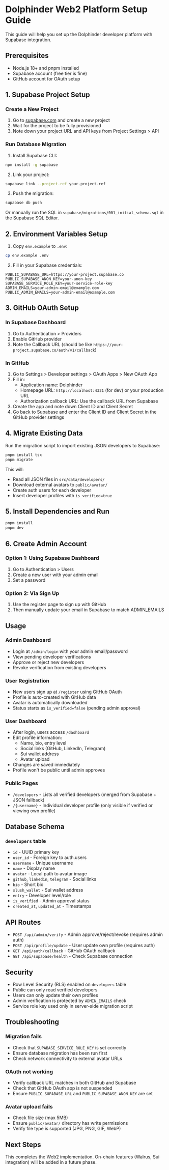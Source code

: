 # Dolphinder Web2 Platform Setup Guide

This guide will help you set up the Dolphinder developer platform with Supabase integration.

## Prerequisites

- Node.js 18+ and pnpm installed
- Supabase account (free tier is fine)
- GitHub account for OAuth setup

## 1. Supabase Project Setup

### Create a New Project

1. Go to [supabase.com](https://supabase.com) and create a new project
2. Wait for the project to be fully provisioned
3. Note down your project URL and API keys from Project Settings > API

### Run Database Migration

1. Install Supabase CLI:

```bash
npm install -g supabase
```

2. Link your project:

```bash
supabase link --project-ref your-project-ref
```

3. Push the migration:

```bash
supabase db push
```

Or manually run the SQL in `supabase/migrations/001_initial_schema.sql` in the Supabase SQL Editor.

## 2. Environment Variables Setup

1. Copy `env.example` to `.env`:

```bash
cp env.example .env
```

2. Fill in your Supabase credentials:

```env
PUBLIC_SUPABASE_URL=https://your-project.supabase.co
PUBLIC_SUPABASE_ANON_KEY=your-anon-key
SUPABASE_SERVICE_ROLE_KEY=your-service-role-key
ADMIN_EMAILS=your-admin-email@example.com
PUBLIC_ADMIN_EMAILS=your-admin-email@example.com
```

## 3. GitHub OAuth Setup

### In Supabase Dashboard

1. Go to Authentication > Providers
2. Enable GitHub provider
3. Note the Callback URL (should be like `https://your-project.supabase.co/auth/v1/callback`)

### In GitHub

1. Go to Settings > Developer settings > OAuth Apps > New OAuth App
2. Fill in:
   - Application name: Dolphinder
   - Homepage URL: `http://localhost:4321` (for dev) or your production URL
   - Authorization callback URL: Use the callback URL from Supabase
3. Create the app and note down Client ID and Client Secret
4. Go back to Supabase and enter the Client ID and Client Secret in the GitHub provider settings

## 4. Migrate Existing Data

Run the migration script to import existing JSON developers to Supabase:

```bash
pnpm install tsx
pnpm migrate
```

This will:

- Read all JSON files in `src/data/developers/`
- Download external avatars to `public/avatar/`
- Create auth users for each developer
- Insert developer profiles with `is_verified=true`

## 5. Install Dependencies and Run

```bash
pnpm install
pnpm dev
```

## 6. Create Admin Account

### Option 1: Using Supabase Dashboard

1. Go to Authentication > Users
2. Create a new user with your admin email
3. Set a password

### Option 2: Via Sign Up

1. Use the register page to sign up with GitHub
2. Then manually update your email in Supabase to match ADMIN_EMAILS

## Usage

### Admin Dashboard

- Login at `/admin/login` with your admin email/password
- View pending developer verifications
- Approve or reject new developers
- Revoke verification from existing developers

### User Registration

- New users sign up at `/register` using GitHub OAuth
- Profile is auto-created with GitHub data
- Avatar is automatically downloaded
- Status starts as `is_verified=false` (pending admin approval)

### User Dashboard

- After login, users access `/dashboard`
- Edit profile information:
  - Name, bio, entry level
  - Social links (GitHub, LinkedIn, Telegram)
  - Sui wallet address
  - Avatar upload
- Changes are saved immediately
- Profile won't be public until admin approves

### Public Pages

- `/developers` - Lists all verified developers (merged from Supabase + JSON fallback)
- `/{username}` - Individual developer profile (only visible if verified or viewing own profile)

## Database Schema

### `developers` table

- `id` - UUID primary key
- `user_id` - Foreign key to auth.users
- `username` - Unique username
- `name` - Display name
- `avatar` - Local path to avatar image
- `github`, `linkedin`, `telegram` - Social links
- `bio` - Short bio
- `slush_wallet` - Sui wallet address
- `entry` - Developer level/role
- `is_verified` - Admin approval status
- `created_at`, `updated_at` - Timestamps

## API Routes

- `POST /api/admin/verify` - Admin approve/reject/revoke (requires admin auth)
- `POST /api/profile/update` - User update own profile (requires auth)
- `GET /api/auth/callback` - GitHub OAuth callback
- `GET /api/supabase/health` - Check Supabase connection

## Security

- Row Level Security (RLS) enabled on `developers` table
- Public can only read verified developers
- Users can only update their own profiles
- Admin verification is protected by `ADMIN_EMAILS` check
- Service role key used only in server-side migration script

## Troubleshooting

### Migration fails

- Check that `SUPABASE_SERVICE_ROLE_KEY` is set correctly
- Ensure database migration has been run first
- Check network connectivity to external avatar URLs

### OAuth not working

- Verify callback URL matches in both GitHub and Supabase
- Check that GitHub OAuth app is not suspended
- Ensure `PUBLIC_SUPABASE_URL` and `PUBLIC_SUPABASE_ANON_KEY` are set

### Avatar upload fails

- Check file size (max 5MB)
- Ensure `public/avatar/` directory has write permissions
- Verify file type is supported (JPG, PNG, GIF, WebP)

## Next Steps

This completes the Web2 implementation. On-chain features (Walrus, Sui integration) will be added in a future phase.
